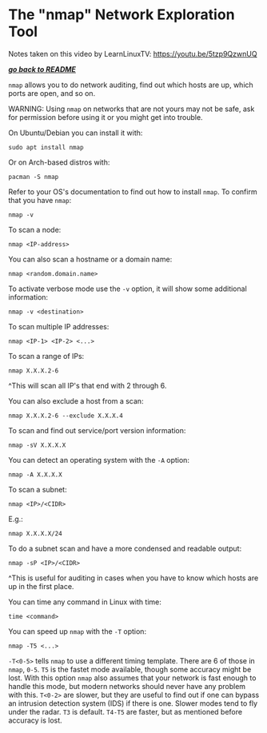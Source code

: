 # The "nmap" Network Exploration Tool 

Notes taken on this video by LearnLinuxTV: https://youtu.be/5tzp9QzwnUQ

[***go back to README***](/README.md)  

`nmap` allows you to do network auditing, find out which hosts are up, which
ports are open, and so on. 

WARNING: Using `nmap` on networks that are not yours may not be safe, ask for
permission before using it or you might get into trouble.

On Ubuntu/Debian you can install it with:
	
	sudo apt install nmap

Or on Arch-based distros with:

	pacman -S nmap

Refer to your OS's documentation to find out how to install `nmap`.
To confirm that you have `nmap`:

	nmap -v 

To scan a node:

	nmap <IP-address>

You can also scan a hostname or a domain name:

	nmap <random.domain.name>

To activate verbose mode use the `-v` option, it will show some additional
information:

	nmap -v <destination>

To scan multiple IP addresses:

	nmap <IP-1> <IP-2> <...>

To scan a range of IPs:

	nmap X.X.X.2-6

^This will scan all IP's that end with 2 through 6.

You can also exclude a host from a scan:

	nmap X.X.X.2-6 --exclude X.X.X.4

To scan and find out service/port version information:

	nmap -sV X.X.X.X

You can detect an operating system with the `-A` option:

	nmap -A X.X.X.X

To scan a subnet:

	nmap <IP>/<CIDR>

E.g.:

	nmap X.X.X.X/24

To do a subnet scan and have a more condensed and readable output:

	nmap -sP <IP>/<CIDR>

^This is useful for auditing in cases when you have to know which hosts are up
in the first place.

You can time any command in Linux with time:

	time <command>

You can speed up `nmap` with the `-T` option:

	nmap -T5 <...>

`-T<0-5>` tells `nmap` to use a different timing template. There are 6 of those
in `nmap`, `0-5`. `T5` is the fastet mode available, though some accuracy might
be lost.  With this option `nmap` also assumes that your network is fast enough
to handle this mode, but modern networks should never have any problem with
this.  `T<0-2>` are slower, but they are useful to find out if one can bypass
an intrusion detection system (IDS) if there is one. Slower modes tend to fly
under the radar. `T3` is default. `T4-T5` are faster, but as mentioned before
accuracy is lost.
